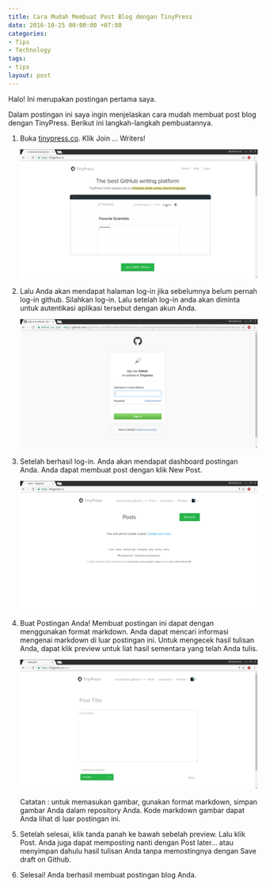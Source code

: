 ```yaml
---
title: Cara Mudah Membuat Post Blog dengan TinyPress
date: 2016-10-25 00:00:00 +07:00
categories:
- Tips
- Technology
tags:
- tips
layout: post
---
```


Halo! Ini merupakan postingan pertama saya.

Dalam postingan ini saya ingin menjelaskan cara mudah membuat post blog dengan TinyPress. Berikut ini langkah-langkah pembuatannya.

1. Buka [tinypress.co](https://tinypress.co). Klik Join ... Writers!

    <img src="https://github.com/berviantoleo/berviantoleo.github.io/raw/master/images/blog/1/landing-page.png" alt="Landing Page" class="post">

2. Lalu Anda akan mendapat halaman log-in jika sebelumnya belum pernah log-in github. Silahkan log-in. Lalu setelah log-in anda akan diminta untuk autentikasi aplikasi tersebut dengan akun Anda.

    <img src="https://github.com/berviantoleo/berviantoleo.github.io/raw/master/images/blog/1/log-in.png" alt="Log-in Page" class="post">

3. Setelah berhasil log-in. Anda akan mendapat dashboard postingan Anda. Anda dapat membuat post dengan klik New Post.

    <img src="https://github.com/berviantoleo/berviantoleo.github.io/raw/master/images/blog/1/post-dashboard.png" alt="Post Dashboard" class="post">

4. Buat Postingan Anda! Membuat postingan ini dapat dengan menggunakan format markdown. Anda dapat mencari informasi mengenai markdown di luar postingan ini. Untuk mengecek hasil tulisan Anda, dapat klik preview untuk liat hasil sementara yang telah Anda tulis.

    <img src="https://github.com/berviantoleo/berviantoleo.github.io/raw/master/images/blog/1/create-post.png" alt="Create Post" class="post">

     Catatan : untuk memasukan gambar, gunakan format markdown, simpan gambar Anda dalam repository Anda. Kode markdown gambar dapat Anda lihat di luar postingan ini.

5. Setelah selesai, klik tanda panah ke bawah sebelah preview. Lalu klik Post. Anda juga dapat memposting nanti dengan Post later... atau menyimpan dahulu hasil tulisan Anda tanpa memostingnya dengan Save draft on Github.

6. Selesai! Anda berhasil membuat postingan blog Anda.
